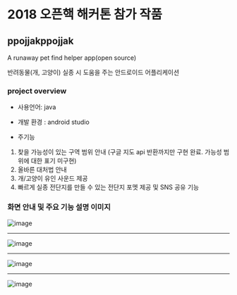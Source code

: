 # 2018 오픈핵 해커톤 참가 작품

## ppojjakppojjak
A runaway pet find helper app(open source)

반려동물(개, 고양이) 실종 시 도움을 주는 안드로이드 어플리케이션


### project overview
* 사용언어: java

* 개발 환경 : android studio

* 주기능
1) 찾을 가능성이 있는 구역 범위 안내 (구글 지도 api 반환까지만 구현 완료. 가능성 범위에 대한 표기 미구현)
2) 올바른 대처법 안내
3) 개/고양이 유인 사운드 제공
4) 빠르게 실종 전단지를 만들 수 있는 전단지 포멧 제공 및 SNS 공유 기능


### 화면 안내 및 주요 기능 설명 이미지

![image](https://user-images.githubusercontent.com/24283418/93333908-03597f80-f85f-11ea-91b4-52ceab2764fa.png)

---

![image](https://user-images.githubusercontent.com/24283418/93334025-313ec400-f85f-11ea-8b6b-54fae54f8407.png)

---

![image](https://user-images.githubusercontent.com/24283418/93334157-677c4380-f85f-11ea-8d9e-48903de08922.png)

---

![image](https://user-images.githubusercontent.com/24283418/93334364-ca6dda80-f85f-11ea-835f-d18b298666c1.png)
